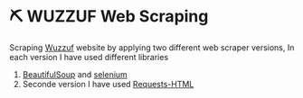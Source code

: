 # :pick: WUZZUF Web Scraping 
Scraping [Wuzzuf](https://wuzzuf.net/jobs/egypt) website by applying two different web scraper versions, In each version I have used different libraries
1. [BeautifulSoup](https://www.crummy.com/software/BeautifulSoup/bs4/doc/) and [selenium](https://selenium-python.readthedocs.io/getting-started.html)
2. Seconde version I have used [Requests-HTML](https://requests.readthedocs.io/projects/requests-html/en/latest/)

